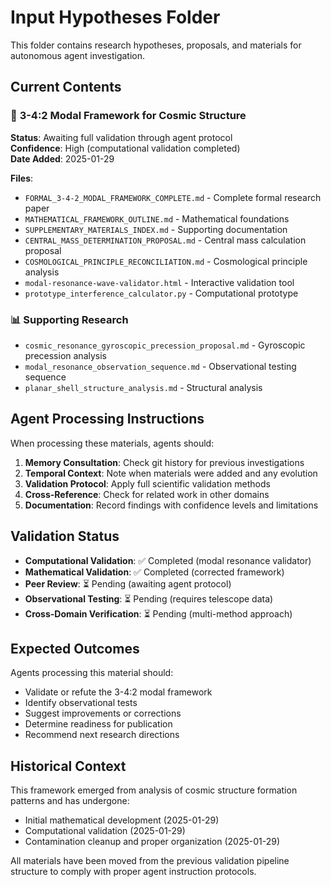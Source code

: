 # Input Hypotheses Folder

This folder contains research hypotheses, proposals, and materials for autonomous agent investigation.

## Current Contents

### 🔬 **3-4:2 Modal Framework for Cosmic Structure**
**Status**: Awaiting full validation through agent protocol  
**Confidence**: High (computational validation completed)  
**Date Added**: 2025-01-29  

**Files**:
- `FORMAL_3-4-2_MODAL_FRAMEWORK_COMPLETE.md` - Complete formal research paper
- `MATHEMATICAL_FRAMEWORK_OUTLINE.md` - Mathematical foundations
- `SUPPLEMENTARY_MATERIALS_INDEX.md` - Supporting documentation
- `CENTRAL_MASS_DETERMINATION_PROPOSAL.md` - Central mass calculation proposal
- `COSMOLOGICAL_PRINCIPLE_RECONCILIATION.md` - Cosmological principle analysis
- `modal-resonance-wave-validator.html` - Interactive validation tool
- `prototype_interference_calculator.py` - Computational prototype

### 📊 **Supporting Research**
- `cosmic_resonance_gyroscopic_precession_proposal.md` - Gyroscopic precession analysis
- `modal_resonance_observation_sequence.md` - Observational testing sequence
- `planar_shell_structure_analysis.md` - Structural analysis

## Agent Processing Instructions

When processing these materials, agents should:

1. **Memory Consultation**: Check git history for previous investigations
2. **Temporal Context**: Note when materials were added and any evolution
3. **Validation Protocol**: Apply full scientific validation methods
4. **Cross-Reference**: Check for related work in other domains
5. **Documentation**: Record findings with confidence levels and limitations

## Validation Status

- **Computational Validation**: ✅ Completed (modal resonance validator)
- **Mathematical Validation**: ✅ Completed (corrected framework)
- **Peer Review**: ⏳ Pending (awaiting agent protocol)
- **Observational Testing**: ⏳ Pending (requires telescope data)
- **Cross-Domain Verification**: ⏳ Pending (multi-method approach)

## Expected Outcomes

Agents processing this material should:
- Validate or refute the 3-4:2 modal framework
- Identify observational tests
- Suggest improvements or corrections
- Determine readiness for publication
- Recommend next research directions

## Historical Context

This framework emerged from analysis of cosmic structure formation patterns and has undergone:
- Initial mathematical development (2025-01-29)
- Computational validation (2025-01-29)
- Contamination cleanup and proper organization (2025-01-29)

All materials have been moved from the previous validation pipeline structure to comply with proper agent instruction protocols. 